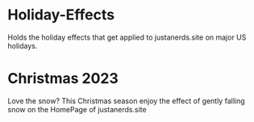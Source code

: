 # Holiday-Effects
Holds the holiday effects that get applied to justanerds.site on major US holidays.

# Christmas 2023
Love the snow? This Christmas season enjoy the effect of gently falling snow on the HomePage of justanerds.site
